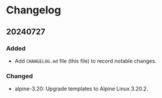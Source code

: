 # Changelog

## 20240727

### Added

* Add `CHANGELOG.md` file (this file) to record notable changes.

### Changed

* alpine-3.20: Upgrade templates to Alpine Linux 3.20.2.
